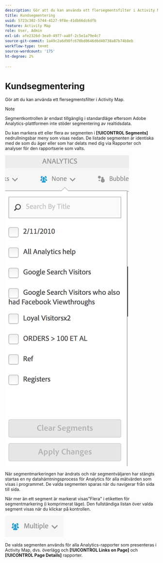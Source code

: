 ```yaml
---
description: Gör att du kan använda ett flersegmentsfilter i Activity Map.
title: Kundsegmentering
uuid: 5723c302-5744-4127-9f8e-41db66dc6dfb
feature: Activity Map
role: User, Admin
exl-id: afe2326d-3ea9-4977-aa8f-2c5e1a79e4c7
source-git-commit: 1a49c2a6d90fc670bd0646d6d40738a87b74b8eb
workflow-type: tm+mt
source-wordcount: '175'
ht-degree: 2%

---
```


# Kundsegmentering

Gör att du kan använda ett flersegmentsfilter i Activity Map.

>[!NOTE]
>
>Segmentkontrollen är endast tillgänglig i standardläge eftersom Adobe Analytics-plattformen inte stöder segmentering av realtidsdata.

Du kan markera ett eller flera av segmenten i **[!UICONTROL Segments]** nedrullningsbar meny som visas nedan. De listade segmenten är identiska med de som du äger eller som har delats med dig via Rapporter och analyser för den rapportserie som valts.

![](assets/segments.png)

När segmentmarkeringen har ändrats och när segmentväljaren har stängts startas en ny datahämtningsprocess för Analytics för alla mätvärden som visas i programmet. De valda segmenten sparas när du navigerar från sida till sida.

När mer än ett segment är markerat visas&quot;Flera&quot; i etiketten för segmentmarkering (i komprimerat läge). Den fullständiga listan över valda segment visas när du klickar på kontrollen.

![](assets/two_segments.png)

De valda segmenten används för alla Analytics-rapporter som presenteras i Activity Map, dvs. överlägg och **[!UICONTROL Links on Page]** och **[!UICONTROL Page Details]** rapporter.
